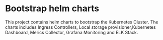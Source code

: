 # Bootstrap helm charts

This project contains helm charts to bootstrap the Kubernetes Cluster. The charts includes Ingress Controllers, Local storage provisioner,Kubernetes Dashboard, Merics Collector, Grafana Monitoring and ELK Stack.
